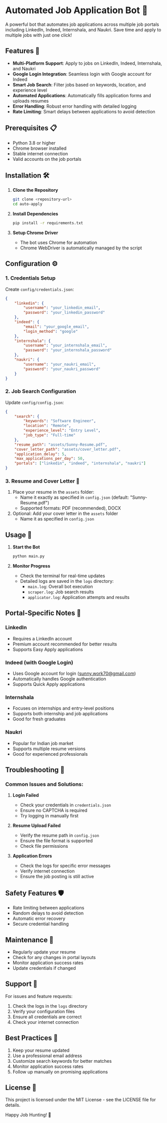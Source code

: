 # Automated Job Application Bot 🤖

A powerful bot that automates job applications across multiple job portals including LinkedIn, Indeed, Internshala, and Naukri. Save time and apply to multiple jobs with just one click! 

## Features 🌟
- **Multi-Platform Support**: Apply to jobs on LinkedIn, Indeed, Internshala, and Naukri
- **Google Login Integration**: Seamless login with Google account for Indeed
- **Smart Job Search**: Filter jobs based on keywords, location, and experience level
- **Automated Applications**: Automatically fills application forms and uploads resumes
- **Error Handling**: Robust error handling with detailed logging
- **Rate Limiting**: Smart delays between applications to avoid detection

## Prerequisites 📋
- Python 3.8 or higher
- Chrome browser installed
- Stable internet connection
- Valid accounts on the job portals

## Installation 🛠️

1. **Clone the Repository**
   ```bash
   git clone <repository-url>
   cd auto-apply
   ```

2. **Install Dependencies**
   ```bash
   pip install -r requirements.txt
   ```

3. **Setup Chrome Driver**
   - The bot uses Chrome for automation
   - Chrome WebDriver is automatically managed by the script

## Configuration ⚙️

### 1. Credentials Setup
Create `config/credentials.json`:
```json
{
    "linkedin": {
        "username": "your_linkedin_email",
        "password": "your_linkedin_password"
    },
    "indeed": {
        "email": "your_google_email",
        "login_method": "google"
    },
    "internshala": {
        "username": "your_internshala_email",
        "password": "your_internshala_password"
    },
    "naukri": {
        "username": "your_naukri_email",
        "password": "your_naukri_password"
    }
}
```

### 2. Job Search Configuration
Update `config/config.json`:
```json
{
    "search": {
        "keywords": "Software Engineer",
        "location": "Remote",
        "experience_level": "Entry Level",
        "job_type": "Full-time"
    },
    "resume_path": "assets/Sunny-Resume.pdf",
    "cover_letter_path": "assets/cover_letter.pdf",
    "application_delay": 5,
    "max_applications_per_day": 50,
    "portals": ["linkedin", "indeed", "internshala", "naukri"]
}
```

### 3. Resume and Cover Letter 📄
1. Place your resume in the `assets` folder:
   - Name it exactly as specified in `config.json` (default: "Sunny-Resume.pdf")
   - Supported formats: PDF (recommended), DOCX
2. Optional: Add your cover letter in the `assets` folder
   - Name it as specified in `config.json`

## Usage 🚀

1. **Start the Bot**
   ```bash
   python main.py
   ```

2. **Monitor Progress**
   - Check the terminal for real-time updates
   - Detailed logs are saved in the `logs` directory:
     - `main.log`: Overall bot execution
     - `scraper.log`: Job search results
     - `applicator.log`: Application attempts and results

## Portal-Specific Notes 📝

### LinkedIn
- Requires a LinkedIn account
- Premium account recommended for better results
- Supports Easy Apply applications

### Indeed (with Google Login)
- Uses Google account for login (sunny.work70@gmail.com)
- Automatically handles Google authentication
- Supports Quick Apply applications

### Internshala
- Focuses on internships and entry-level positions
- Supports both internship and job applications
- Good for fresh graduates

### Naukri
- Popular for Indian job market
- Supports multiple resume versions
- Good for experienced professionals

## Troubleshooting 🔧

### Common Issues and Solutions:
1. **Login Failed**
   - Check your credentials in `credentials.json`
   - Ensure no CAPTCHA is required
   - Try logging in manually first

2. **Resume Upload Failed**
   - Verify the resume path in `config.json`
   - Ensure the file format is supported
   - Check file permissions

3. **Application Errors**
   - Check the logs for specific error messages
   - Verify internet connection
   - Ensure the job posting is still active

## Safety Features 🛡️
- Rate limiting between applications
- Random delays to avoid detection
- Automatic error recovery
- Secure credential handling

## Maintenance 🔄
- Regularly update your resume
- Check for any changes in portal layouts
- Monitor application success rates
- Update credentials if changed

## Support 💬
For issues and feature requests:
1. Check the logs in the `logs` directory
2. Verify your configuration files
3. Ensure all credentials are correct
4. Check your internet connection

## Best Practices 📌
1. Keep your resume updated
2. Use a professional email address
3. Customize search keywords for better matches
4. Monitor application success rates
5. Follow up manually on promising applications

## License 📄
This project is licensed under the MIT License - see the LICENSE file for details.

Happy Job Hunting! 🎯
